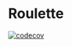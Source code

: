 # Roulette

[![codecov](https://codecov.io/gh/LeopoldSappler/se_madn/branch/main/graph/badge.svg?token=OKJSHNIBFA)](https://codecov.io/gh/LeopoldSappler/roulette)
